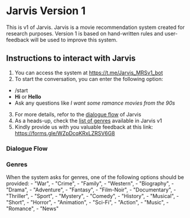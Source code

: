 # Jarvis Version 1

This is v1 of Jarvis. Jarvis is a movie recommendation system created for research purposes. Version 1 is based on hand-written rules and user-feedback will be used to improve this system.

## Instructions to interact with Jarvis
1. You can access the system at https://t.me/Jarvis_MRSv1_bot
2. To start the conversation, you can enter the following option:
 - /start
 - **Hi** or **Hello**
 - Ask any questions like *I want some ramance movies from the 90s*
3. For more details, refor to the [dialogue flow](#dialogue-flow) of Jarvis
4. As a heads-up, check the [list of genres](#genres) available in Jarvis v1
4. Kindly provide us with you valuable feedback at this link: https://forms.gle/WZpDcqKRxLZRSV6G8

### Dialogue Flow

### Genres
When the system asks for genres, one of the following options should be provided:
	- "War",
	- "Crime",
	- "Family",
	- "Western",
	- "Biography",
	- "Drama",
	- "Adventure",
	- "Fantasy",
	- "Film-Noir",
	- "Documentary",
	- "Thriller",
	- "Sport",
	- "Mystery",
	- "Comedy",
	- "History",
	- "Musical",
	- "Short",
	- "Horror",
	- "Animation",
	- "Sci-Fi",
	- "Action",
	- "Music",
	- "Romance",
	- "News"

